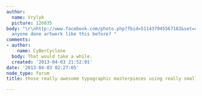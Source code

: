 ```yaml
---
author:
  name: Vrylyk
  picture: 126035
body: "\r\nhttp://www.facebook.com/photo.php?fbid=511437945567182&set=a.353243118053333.83419.131807610196886&type=1\r\n\r\nhas
  anyone done artwork like this before? "
comments:
- author:
    name: CyBerCyclone
  body: That would take a while.
  created: '2013-04-03 21:52:01'
date: '2013-04-03 02:27:05'
node_type: forum
title: those really awesome typographic masterpieces using really small type

---
```

